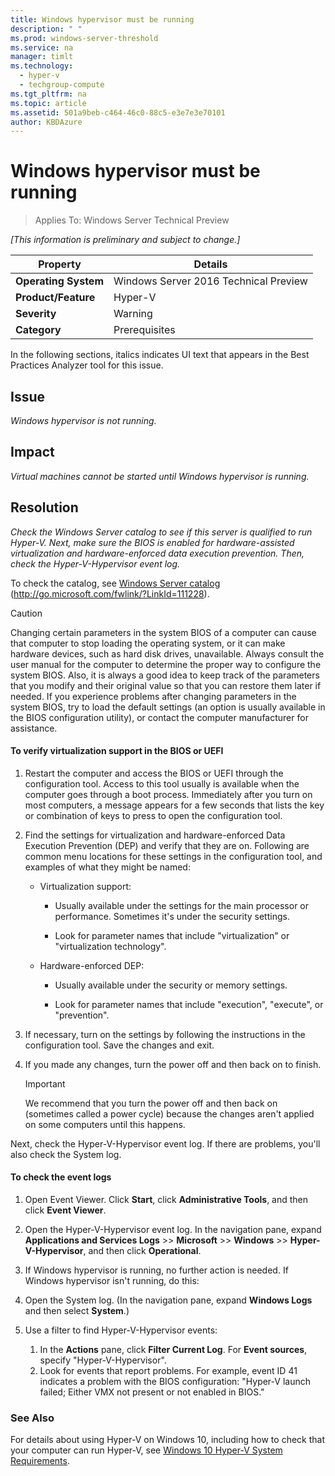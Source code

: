 ```yaml
---
title: Windows hypervisor must be running
description: " "
ms.prod: windows-server-threshold
ms.service: na
manager: timlt
ms.technology: 
  - hyper-v
  - techgroup-compute
ms.tgt_pltfrm: na
ms.topic: article
ms.assetid: 501a9beb-c464-46c0-88c5-e3e7e3e70101
author: KBDAzure
---
```

# Windows hypervisor must be running

>Applies To: Windows Server Technical Preview

*[This information is preliminary and subject to change.]*  
  
|Property|Details|  
|-|-|  
|**Operating System**|Windows Server 2016 Technical Preview|  
|**Product/Feature**|Hyper-V|  
|**Severity**|Warning|  
|**Category**|Prerequisites|  
  
In the following sections, italics indicates UI text that appears in the Best Practices Analyzer tool for this issue.  
  
## Issue  
  
*Windows hypervisor is not running.*  
  
## Impact  
  
*Virtual machines cannot be started until Windows hypervisor is running.*  
  
## Resolution  
  
*Check the Windows Server catalog to see if this server is qualified to run Hyper-V. Next, make sure the BIOS is enabled for hardware-assisted virtualization and hardware-enforced data execution prevention. Then, check the Hyper-V-Hypervisor event log.*  
  
To check the catalog, see [Windows Server catalog](http://go.microsoft.com/fwlink/?LinkId=111228) (http://go.microsoft.com/fwlink/?LinkId=111228).  
  
> [!CAUTION]  
> Changing certain parameters in the system BIOS of a computer can cause that computer to stop loading the operating system, or it can make hardware devices, such as hard disk drives, unavailable. Always consult the user manual for the computer to determine the proper way to configure the system BIOS. Also, it is always a good idea to keep track of the parameters that you modify and their original value so that you can restore them later if needed. If you experience problems after changing parameters in the system BIOS, try to load the default settings (an option is usually available in the BIOS configuration utility), or contact the computer manufacturer for assistance.  
  
#### To verify virtualization support in the BIOS or UEFI  
  
1.  Restart the computer and access the BIOS or UEFI through the configuration tool. Access to this tool usually is available when the computer goes through a boot process. Immediately after you turn on most computers, a message appears for a few seconds that lists the key or combination of keys to press to open the configuration tool.  
  
2.  Find the settings for virtualization and hardware-enforced Data Execution Prevention (DEP) and verify that they are on. Following are common menu locations for these settings in the configuration tool, and examples of what they might be named:  
  
    -   Virtualization support:  
  
        -   Usually available under the settings for the main processor or performance. Sometimes it's under the security settings.  
  
        -   Look for parameter names that include "virtualization" or "virtualization technology".  
  
    -   Hardware-enforced DEP:  
  
        -   Usually available under the security or memory settings.  
  
        -   Look for parameter names that include "execution", "execute", or "prevention".  
  
3.  If necessary, turn on the settings by following the instructions in the configuration tool. Save the changes and exit.  
  
4.  If you made any changes, turn the power off and then back on to finish.  
  
    > [!IMPORTANT]  
    > We recommend that you turn the power off and then back on (sometimes called a power cycle) because the changes aren't applied on some computers until this happens.  
  
Next, check the Hyper-V-Hypervisor event log. If there are problems, you'll also check the System log.  
  
#### To check the event logs  
  
1.  Open Event Viewer. Click **Start**, click **Administrative Tools**, and then click **Event Viewer**.  
  
2.  Open the Hyper-V-Hypervisor event log. In the navigation pane, expand **Applications and Services Logs** >> **Microsoft** >> **Windows** >> **Hyper-V-Hypervisor**, and then click **Operational**.  
  
3.  If Windows hypervisor is running, no further action is needed. If Windows hypervisor isn't running, do this:  
  
4.  Open the System log. (In the navigation pane, expand **Windows Logs** and then select **System**.)  
  
5.  Use a filter to find Hyper-V-Hypervisor events:   
    1. In the **Actions** pane, click **Filter Current Log**. For **Event sources**, specify "Hyper-V-Hypervisor".   
    2. Look for events that report problems. For example, event ID 41 indicates a problem with the BIOS configuration: "Hyper-V launch failed; Either VMX not present or not enabled in BIOS."  
  
### See Also  
For details about using Hyper-V on Windows 10, including how to check that your computer can run Hyper-V, see [Windows 10 Hyper-V System Requirements](https://msdn.microsoft.com/virtualization/hyperv_on_windows/quick_start/walkthrough_compatibility). 


